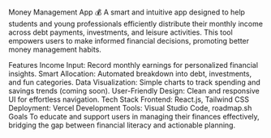 Money Management App 💰
A smart and intuitive app designed to help students and young professionals efficiently distribute their monthly income across debt payments, investments, and leisure activities. This tool empowers users to make informed financial decisions, promoting better money management habits.

Features
Income Input: Record monthly earnings for personalized financial insights.
Smart Allocation: Automated breakdown into debt, investments, and fun categories.
Data Visualization: Simple charts to track spending and savings trends (coming soon).
User-Friendly Design: Clean and responsive UI for effortless navigation.
Tech Stack
Frontend: React.js, Tailwind CSS
Deployment: Vercel
Development Tools: Visual Studio Code, roadmap.sh
Goals
To educate and support users in managing their finances effectively, bridging the gap between financial literacy and actionable planning.
